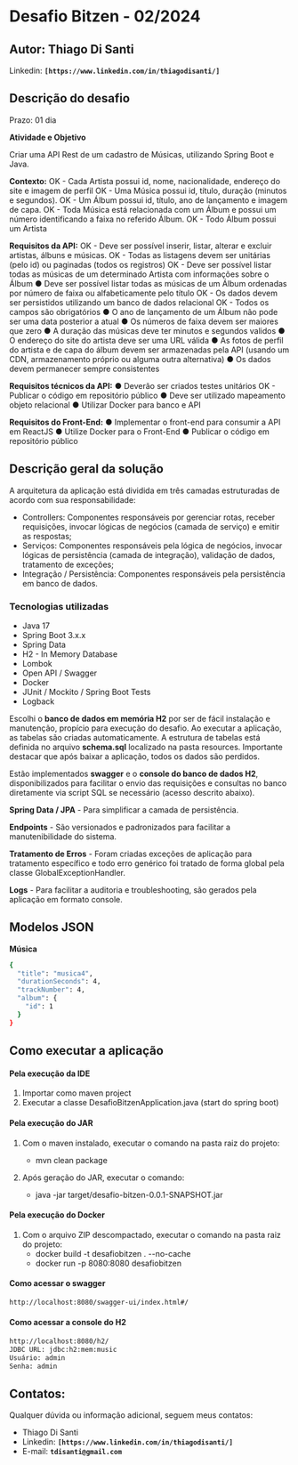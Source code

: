# Desafio Bitzen - 02/2024
## Autor: Thiago Di Santi 
Linkedin: **`[https://www.linkedin.com/in/thiagodisanti/]`**


## Descrição do desafio
Prazo: 01 dia

**Atividade e Objetivo**

Criar uma API Rest de um cadastro de Músicas, utilizando Spring Boot e Java.

**Contexto:**
OK - Cada Artista possui id, nome, nacionalidade, endereço do site e imagem de perfil
OK - Uma Música possui id, título, duração (minutos e segundos).
OK - Um Álbum possui id, título, ano de lançamento e imagem de capa.
OK - Toda Música está relacionada com um Álbum e possui um número identificando a faixa no referido Álbum.
OK - Todo Álbum possui um Artista

**Requisitos da API:**
OK - Deve ser possível inserir, listar, alterar e excluir artistas, álbuns e músicas.
OK - Todas as listagens devem ser unitárias (pelo id) ou paginadas (todos os registros)
OK - Deve ser possível listar todas as músicas de um determinado Artista com informações sobre o Álbum
● Deve ser possível listar todas as músicas de um Álbum ordenadas por número de faixa ou alfabeticamente pelo título
OK - Os dados devem ser persistidos utilizando um banco de dados relacional
OK - Todos os campos são obrigatórios
● O ano de lançamento de um Álbum não pode ser uma data posterior a atual
● Os números de faixa devem ser maiores que zero
● A duração das músicas deve ter minutos e segundos validos
● O endereço do site do artista deve ser uma URL válida
● As fotos de perfil do artista e de capa do álbum devem ser armazenadas pela API (usando um CDN, armazenamento próprio ou alguma outra alternativa)
● Os dados devem permanecer sempre consistentes

**Requisitos técnicos da API:**
● Deverão ser criados testes unitários
OK - Publicar o código em repositório público
● Deve ser utilizado mapeamento objeto relacional
● Utilizar Docker para banco e API

**Requisitos do Front-End:**
● Implementar o front-end para consumir a API em ReactJS
● Utilize Docker para o Front-End
● Publicar o código em repositório público



## Descrição geral da solução

A arquitetura da aplicação está dividida em três camadas estruturadas de acordo com sua responsabilidade:
  - Controllers: Componentes responsáveis por gerenciar rotas, receber requisições, invocar lógicas de negócios (camada de serviço) e emitir as respostas;
  - Serviços: Componentes responsáveis pela lógica de negócios, invocar lógicas de persistência (camada de integração), validação de dados, tratamento de exceções;
  - Integração / Persistência: Componentes responsáveis pela persistência em banco de dados.


### Tecnologias utilizadas
- Java 17
- Spring Boot 3.x.x
- Spring Data
- H2 - In Memory Database
- Lombok
- Open API / Swagger
- Docker
- JUnit / Mockito / Spring Boot Tests
- Logback


Escolhi o **banco de dados em memória H2** por ser de fácil instalação e manutenção, propício para execução do desafio. Ao executar a aplicação, as tabelas são criadas automaticamente. A estrutura de tabelas está definida no arquivo **schema.sql** localizado na pasta resources. Importante destacar que após baixar a aplicação, todos os dados são perdidos.

Estão implementados **swagger** e o **console do banco de dados H2**, disponibilizados para facilitar o envio das requisições e consultas no banco diretamente via script SQL se necessário (acesso descrito abaixo).

**Spring Data / JPA** - Para simplificar a camada de persistência.

**Endpoints** - São versionados e padronizados para facilitar a manutenibilidade do sistema.

**Tratamento de Erros** - Foram criadas exceções de aplicação para tratamento específico e todo erro genérico foi tratado de forma global pela classe GlobalExceptionHandler.

**Logs** - Para facilitar a auditoria e troubleshooting, são gerados pela aplicação em formato console.


## Modelos JSON

**Música**

```sh
{
  "title": "musica4",
  "durationSeconds": 4,
  "trackNumber": 4,
  "album": {
    "id": 1
  }
}
```


## Como executar a aplicação

#### Pela execução da IDE
1. Importar como maven project
2. Executar a classe DesafioBitzenApplication.java (start do spring boot)


#### Pela execução do JAR
1. Com o maven instalado, executar o comando na pasta raiz do projeto:
	- mvn clean package
	
2. Após geração do JAR, executar o comando:
    - java -jar target/desafio-bitzen-0.0.1-SNAPSHOT.jar

#### Pela execução do Docker
1. Com o arquivo ZIP descompactado, executar o comando na pasta raiz do projeto:
	- docker build -t desafiobitzen . --no-cache
	- docker run -p 8080:8080 desafiobitzen

#### Como acessar o swagger
```sh
http://localhost:8080/swagger-ui/index.html#/
```

#### Como acessar a console do H2
```sh
http://localhost:8080/h2/
JDBC URL: jdbc:h2:mem:music
Usuário: admin
Senha: admin
```


## Contatos:
Qualquer dúvida ou informação adicional, seguem meus contatos:
- Thiago Di Santi 
- Linkedin: **`[https://www.linkedin.com/in/thiagodisanti/]`**
- E-mail: **`tdisanti@gmail.com`**

